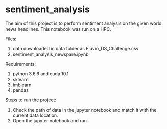 # sentiment_analysis
The aim of this project is to perform sentiment analysis on the given world news headlines. This notebook was run on a HPC.

Files:
  1. data downloaded in data folder as Eluvio_DS_Challenge.csv
  2. sentiment_analysis_newspare.ipynb
  
Requirements:
  1. python 3.6.6 and cuda 10.1
  2. sklearn
  3. imblearn
  4. pandas

Steps to run the project:
  1. Check the path of data in the jupyter notebook and match it with the current data location.
  2. Open the jupyter notebook and run.
